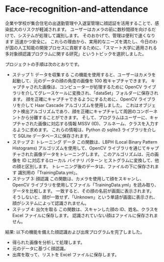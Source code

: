 # Face-recognition-and-attendance
企業や学校が集合住宅の出退勤管理や入退室管理に顔認証を活用することで、感染拡大のリスクが軽減されます。 ユーザーはカメラの前に数秒間顔を向けるだけで、システムが処理して識別します。 そのおかげで、管理は便利で速くなります 迅速かつ安全に。
これらの理由から、実用的なニーズを満たし、今日のわが国の人工知能の開発プロセスに貢献するために、「スマート大学に適用される多対象顔認識プログラムに関する研究」というトピックを選択しました。

プロジェクトの手順は次のとおりです。
+ ステップ 1: データを収集する
この機能を使用すると、ユーザーはカメラを起動して、元のデータの顔の角度の画像を 100 枚キャプチャできます。 キャプチャされた画像は、コンピューターが処理するために OpenCV ライブラリを介してグレースケールに変換され、「dataSet」フォルダーに保存されます。 顔を正確にキャプチャできるようにするために、OpenCV ライブラリを介して Haar Cascade アルゴリズムを使用しました。 これはオブジェクト検出アルゴリズムであり、顔を正確にキャプチャして周囲のコンポーネントから分離することができます。
そして、プログラムはユーザーに、キャプチャされた画像に対応する情報 MSSV (ID)、フルネーム、クラスを入力するように求めます。 これらの情報は、Python の sqlite3 ライブラリを介して SQLite データベースに保存されます。
+ ステップ 2: トレーニング データ
この関数は、LBPH (Local Binary Pattern Histograms) アルゴリズムを使用して、OpenCV ライブラリを通じてキャプチャされた画像データをトレーニングします。 このアルゴリズムは、元の画像を ID に対応するローカル バイナリ パターン ヒストグラムに変換して、他の顔と区別します。 トレーニング後のデータは、ファイルの下に保存されます
識別用の「TrainingData.yml」。
+ ステップ 3: 顔認識
この関数は、カメラを使用して顔をスキャンし、OpenCV ライブラリを使用してファイル「TrainingData.yml」を読み取り、データを比較します。 一致すると、その顔の名前が画面に表示されます。 そうしないと、顔が一致せず、「Unknown」という単語が画面に表示され、顔がシステムによって認識されません。
+ ステップ 4: 出欠を取る
この関数は、スキャンした顔の ID、姓名、クラスを Excel ファイルに保存します。
認識されていない顔はファイルに保存されません。

結果: 以下の機能を備えた顔認識および出席プログラムを完了しました。
+ 得られた画像を分析して処理します。
+ 元のデータに基づく顔認識。
+ 出席を取って、リストを Excel ファイルに保存します。

